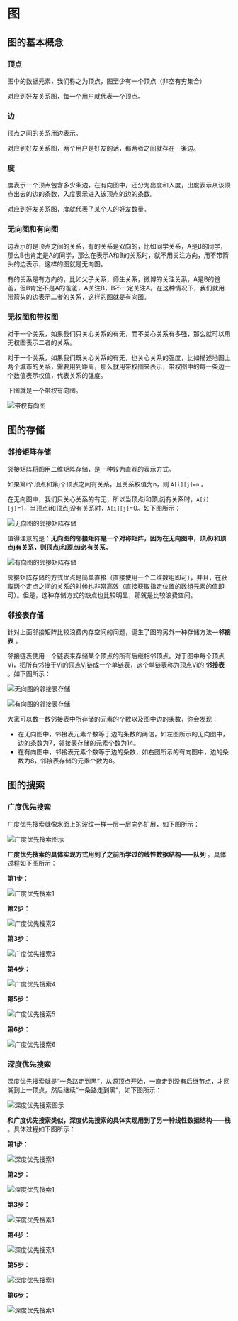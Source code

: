 # 图


## 图的基本概念

### 顶点

图中的数据元素，我们称之为顶点，图至少有一个顶点（非空有穷集合）

对应到好友关系图，每一个用户就代表一个顶点。

### 边

顶点之间的关系用边表示。

对应到好友关系图，两个用户是好友的话，那两者之间就存在一条边。

### 度

度表示一个顶点包含多少条边，在有向图中，还分为出度和入度，出度表示从该顶点出去的边的条数，入度表示进入该顶点的边的条数。

对应到好友关系图，度就代表了某个人的好友数量。

### 无向图和有向图

边表示的是顶点之间的关系，有的关系是双向的，比如同学关系，A是B的同学，那么B也肯定是A的同学，那么在表示A和B的关系时，就不用关注方向，用不带箭头的边表示，这样的图就是无向图。

有的关系是有方向的，比如父子关系，师生关系，微博的关注关系，A是B的爸爸，但B肯定不是A的爸爸，A关注B，B不一定关注A。在这种情况下，我们就用带箭头的边表示二者的关系，这样的图就是有向图。

### 无权图和带权图

对于一个关系，如果我们只关心关系的有无，而不关心关系有多强，那么就可以用无权图表示二者的关系。

对于一个关系，如果我们既关心关系的有无，也关心关系的强度，比如描述地图上两个城市的关系，需要用到距离，那么就用带权图来表示，带权图中的每一条边一个数值表示权值，代表关系的强度。

下图就是一个带权有向图。

![带权有向图](http://javaguide.cn/assets/%E5%B8%A6%E6%9D%83%E6%9C%89%E5%90%91%E5%9B%BE.e7933d65.png)


## 图的存储


### 邻接矩阵存储

邻接矩阵将图用二维矩阵存储，是一种较为直观的表示方式。

如果第i个顶点和第j个顶点之间有关系，且关系权值为n，则 `A[i][j]=n` 。

在无向图中，我们只关心关系的有无，所以当顶点i和顶点j有关系时，`A[i][j]`=1，当顶点i和顶点j没有关系时，`A[i][j]`=0。如下图所示：

![无向图的邻接矩阵存储](http://javaguide.cn/assets/%E6%97%A0%E5%90%91%E5%9B%BE%E7%9A%84%E9%82%BB%E6%8E%A5%E7%9F%A9%E9%98%B5%E5%AD%98%E5%82%A8.3ba1bccc.png)

值得注意的是：**无向图的邻接矩阵是一个对称矩阵，因为在无向图中，顶点i和顶点j有关系，则顶点j和顶点i必有关系。**

![有向图的邻接矩阵存储](http://javaguide.cn/assets/%E6%9C%89%E5%90%91%E5%9B%BE%E7%9A%84%E9%82%BB%E6%8E%A5%E7%9F%A9%E9%98%B5%E5%AD%98%E5%82%A8.46663a1b.png)

邻接矩阵存储的方式优点是简单直接（直接使用一个二维数组即可），并且，在获取两个定点之间的关系的时候也非常高效（直接获取指定位置的数组元素的值即可）。但是，这种存储方式的缺点也比较明显，那就是比较浪费空间。


### 邻接表存储

针对上面邻接矩阵比较浪费内存空间的问题，诞生了图的另外一种存储方法—**邻接表** 。

邻接链表使用一个链表来存储某个顶点的所有后继相邻顶点。对于图中每个顶点Vi，把所有邻接于Vi的顶点Vj链成一个单链表，这个单链表称为顶点Vi的  **邻接表** 。如下图所示：

![无向图的邻接表存储](http://javaguide.cn/assets/%E6%97%A0%E5%90%91%E5%9B%BE%E7%9A%84%E9%82%BB%E6%8E%A5%E8%A1%A8%E5%AD%98%E5%82%A8.2869ec57.png)

![有向图的邻接表存储](http://javaguide.cn/assets/%E6%9C%89%E5%90%91%E5%9B%BE%E7%9A%84%E9%82%BB%E6%8E%A5%E8%A1%A8%E5%AD%98%E5%82%A8.362b00d5.png)


大家可以数一数邻接表中所存储的元素的个数以及图中边的条数，你会发现：

* 在无向图中，邻接表元素个数等于边的条数的两倍，如左图所示的无向图中，边的条数为7，邻接表存储的元素个数为14。
* 在有向图中，邻接表元素个数等于边的条数，如右图所示的有向图中，边的条数为8，邻接表存储的元素个数为8。


## 图的搜索


### 广度优先搜索

广度优先搜索就像水面上的波纹一样一层一层向外扩展，如下图所示：

![广度优先搜索图示](http://javaguide.cn/assets/%E5%B9%BF%E5%BA%A6%E4%BC%98%E5%85%88%E6%90%9C%E7%B4%A2%E5%9B%BE%E7%A4%BA.4f9122d2.png)

**广度优先搜索的具体实现方式用到了之前所学过的线性数据结构——队列** 。具体过程如下图所示：

**第1步：**

![广度优先搜索1](http://javaguide.cn/assets/%E5%B9%BF%E5%BA%A6%E4%BC%98%E5%85%88%E6%90%9C%E7%B4%A21.c43db853.png)

**第2步：**

![广度优先搜索2](http://javaguide.cn/assets/%E5%B9%BF%E5%BA%A6%E4%BC%98%E5%85%88%E6%90%9C%E7%B4%A22.d42ff990.png)

**第3步：**

![广度优先搜索3](http://javaguide.cn/assets/%E5%B9%BF%E5%BA%A6%E4%BC%98%E5%85%88%E6%90%9C%E7%B4%A23.e46fdfec.png)

**第4步：**

![广度优先搜索4](http://javaguide.cn/assets/%E5%B9%BF%E5%BA%A6%E4%BC%98%E5%85%88%E6%90%9C%E7%B4%A24.d7bbf332.png)

**第5步：**

![广度优先搜索5](http://javaguide.cn/assets/%E5%B9%BF%E5%BA%A6%E4%BC%98%E5%85%88%E6%90%9C%E7%B4%A25.2f52a074.png)

**第6步：**

![广度优先搜索6](http://javaguide.cn/assets/%E5%B9%BF%E5%BA%A6%E4%BC%98%E5%85%88%E6%90%9C%E7%B4%A26.98a33175.png)


### 深度优先搜索

深度优先搜索就是“一条路走到黑”，从源顶点开始，一直走到没有后继节点，才回溯到上一顶点，然后继续“一条路走到黑”，如下图所示：

![深度优先搜索图示](http://javaguide.cn/assets/%E6%B7%B1%E5%BA%A6%E4%BC%98%E5%85%88%E6%90%9C%E7%B4%A2%E5%9B%BE%E7%A4%BA.a5e0d06f.png)

**和广度优先搜索类似，深度优先搜索的具体实现用到了另一种线性数据结构——栈** 。具体过程如下图所示：

**第1步：**

![深度优先搜索1](http://javaguide.cn/assets/%E6%B7%B1%E5%BA%A6%E4%BC%98%E5%85%88%E6%90%9C%E7%B4%A21.3c4595de.png)

**第2步：**

![深度优先搜索1](http://javaguide.cn/assets/%E6%B7%B1%E5%BA%A6%E4%BC%98%E5%85%88%E6%90%9C%E7%B4%A22.c79a5d25.png)

**第3步：**

![深度优先搜索1](http://javaguide.cn/assets/%E6%B7%B1%E5%BA%A6%E4%BC%98%E5%85%88%E6%90%9C%E7%B4%A23.6d7c7ecb.png)

**第4步：**

![深度优先搜索1](http://javaguide.cn/assets/%E6%B7%B1%E5%BA%A6%E4%BC%98%E5%85%88%E6%90%9C%E7%B4%A24.89719079.png)

**第5步：**

![深度优先搜索1](http://javaguide.cn/assets/%E6%B7%B1%E5%BA%A6%E4%BC%98%E5%85%88%E6%90%9C%E7%B4%A25.d36925bc.png)

**第6步：**

![深度优先搜索1](http://javaguide.cn/assets/%E6%B7%B1%E5%BA%A6%E4%BC%98%E5%85%88%E6%90%9C%E7%B4%A26.ef5280c9.png)
